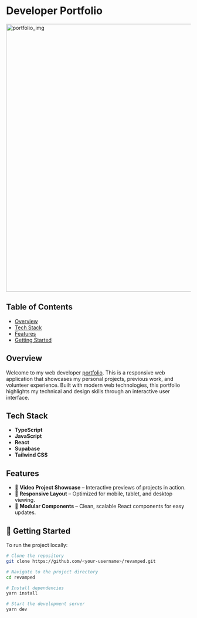 # Developer Portfolio

<img width="1282" height="730" alt="portfolio_img" src="https://github.com/user-attachments/assets/c77f50b4-c109-41a9-be07-3729d1ac5a45" />

## Table of Contents

- [Overview](#overview)
- [Tech Stack](#tech-stack)
- [Features](#features)
- [Getting Started](#-getting-started)

## Overview

Welcome to my web developer <a href="https://demitry-edwards.vercel.app/" target="_blank"> portfolio</a>. This is a responsive web application that showcases my personal projects, previous work, and volunteer experience. Built with modern web technologies, this portfolio highlights my technical and design skills through an interactive user interface.

## Tech Stack

- **TypeScript**
- **JavaScript**
- **React**
- **Supabase**
- **Tailwind CSS**

## Features

- 🎥 **Video Project Showcase** – Interactive previews of projects in action.
- 📱 **Responsive Layout** – Optimized for mobile, tablet, and desktop viewing.
- 🧩 **Modular Components** – Clean, scalable React components for easy updates.

## 🚀 Getting Started

To run the project locally:

```bash
# Clone the repository
git clone https://github.com/<your-username>/revamped.git

# Navigate to the project directory
cd revamped

# Install dependencies
yarn install

# Start the development server
yarn dev
```
